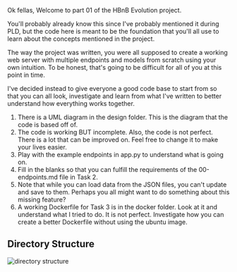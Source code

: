 Ok fellas, Welcome to part 01 of the HBnB Evolution project.

You'll probably already know this since I've probably mentioned it during PLD, but the code here is meant to be the foundation that you'll all use to learn about the concepts mentioned in the project.

The way the project was written, you were all supposed to create a working web server with multiple endpoints and models from scratch using your own intuition. To be honest, that's going to be difficult for all of you at this point in time.

I've decided instead to give everyone a good code base to start from so that you can all look, investigate and learn from what I've written to better understand how everything works together.

1. There is a UML diagram in the design folder. This is the diagram that the code is based off of.
2. The code is working BUT incomplete. Also, the code is not perfect. There is a lot that can be improved on. Feel free to change it to make your lives easier.
3. Play with the example endpoints in app.py to understand what is going on.
4. Fill in the blanks so that you can fulfill the requirements of the 00-endpoints.md file in Task 2.
5. Note that while you can load data from the JSON files, you can't update and save to them. Perhaps you all might want to do something about this missing feature?
6. A working Dockerfile for Task 3 is in the docker folder. Look at it and understand what I tried to do. It is not perfect. Investigate how you can create a better Dockerfile without using the ubuntu image.


## Directory Structure

![directory structure](image.png)
